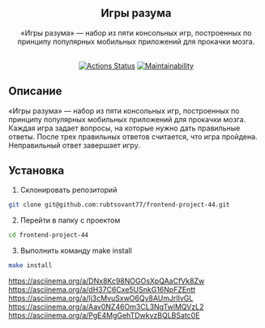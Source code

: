 <h2 align="center">
Игры разума
<br>
</h2>
<div align="center">
«Игры разума» — набор из пяти консольных игр, построенных по принципу популярных мобильных приложений для прокачки мозга. 
</div>
<br>
<div align="center">

[![Actions Status](https://github.com/rubtsovant77/frontend-project-44/actions/workflows/hexlet-check.yml/badge.svg)](https://github.com/rubtsovant77/frontend-project-44/actions) 
[![Maintainability](https://api.codeclimate.com/v1/badges/54cbc918938b0b260952/maintainability)](https://codeclimate.com/github/rubtsovant77/frontend-project-44/maintainability)

</div>

## Описание 

«Игры разума» — набор из пяти консольных игр, построенных по принципу популярных мобильных приложений для прокачки мозга. Каждая игра задает вопросы, на которые нужно дать правильные ответы. После трех правильных ответов считается, что игра пройдена. Неправильный ответ завершает игру.

## Установка
1. Склонировать репозиторий
```bash
git clone git@github.com:rubtsovant77/frontend-project-44.git
```
2. Перейти в папку с проектом
```bash
cd frontend-project-44
```
3. Выполнить команду make install
```bash
make install
```


https://asciinema.org/a/DNx8Kc98NOGOsXpQAaCfVk8Zw
https://asciinema.org/a/dH37C6Cxe5USnkG16NpFZEntt
https://asciinema.org/a/Ij3cMvuSxwO6Qy8AUmJrlIvGL
https://asciinema.org/a/Aav0NZ46Om3CL3NgTwlMQVzL2
https://asciinema.org/a/PgE4MgGehTDwkvzBQLBSatc0E